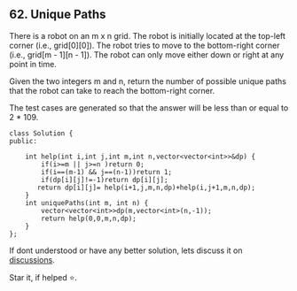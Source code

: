 ## 62. Unique Paths

There is a robot on an m x n grid. The robot is initially located at the top-left corner (i.e., grid[0][0]). The robot tries to move to the bottom-right corner (i.e., grid[m - 1][n - 1]). The robot can only move either down or right at any point in time.

Given the two integers m and n, return the number of possible unique paths that the robot can take to reach the bottom-right corner.

The test cases are generated so that the answer will be less than or equal to 2 * 109.

```
class Solution {
public:
    
    int help(int i,int j,int m,int n,vector<vector<int>>&dp) {
        if(i>=m || j>=n )return 0;
        if(i==(m-1) && j==(n-1))return 1;
        if(dp[i][j]!=-1)return dp[i][j];
       return dp[i][j]= help(i+1,j,m,n,dp)+help(i,j+1,m,n,dp);
    }
    int uniquePaths(int m, int n) {
        vector<vector<int>>dp(m,vector<int>(n,-1));
        return help(0,0,m,n,dp);
    }
};
```

If dont understood or have any better solution, lets discuss it on [discussions](https://github.com/Jimmy5467/CP/discussions). 

Star it, if helped ⭐.
